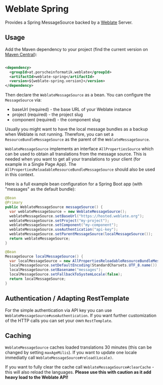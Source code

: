 # Weblate Spring

Provides a Spring MessageSource backed by a [Weblate](https://weblate.org/) Server.

## Usage

Add the Maven dependency to your project (find the current version
on [Maven Central](https://search.maven.org/search?q=g:at.porscheinformatik.weblate%20AND%20a:weblate-spring&core=gav)):

```xml

<dependency>
  <groupId>at.porscheinformatik.weblate</groupId>
  <artifactId>weblate-spring</artifactId>
  <version>${weblate-spring.version}</version>
</dependency>
```

Then declare the `WeblateMessageSource` as a bean. You can configure the `MessageSource` via:

- baseUrl (required) - the base URL of your Weblate instance
- project (required) - the project slug
- component (required) - the component slug

Usually you might want to have the local message bundles as a backup when Weblate is not running. Therefore, you can
set a `ResourceBundleMessageSource` as the parent of the `WeblateMessageSource`.

`WeblateMessageSource` implements an interface `AllPropertiesSource` which can be used to obtain all translations from
the message source. This is needed when you want to get all your translations to your client (for example in a Single
Page App). The `AllPropertiesReloadableResourceBundleMessageSource` should also be used in this context.

Here is a full example bean configuration for a Spring Boot app (with "messages" as the default bundle):

```java
@Bean
@Primary
public WeblateMessageSource messageSource() {
  var weblateMessageSource = new WeblateMessageSource();
  weblateMessageSource.setBaseUrl("https://hosted.weblate.org");
  weblateMessageSource.setProject("my-project");
  weblateMessageSource.setComponent("my-component");
  weblateMessageSource.useAuthentication("api-key");
  weblateMessageSource.setParentMessageSource(localMessageSource());
  return weblateMessageSource;
}

@Bean
MessageSource localMessageSource() {
  var localMessageSource = new AllPropertiesReloadableResourceBundleMessageSource();
  localMessageSource.setDefaultEncoding(StandardCharsets.UTF_8.name());
  localMessageSource.setBasename("messages");
  localMessageSource.setFallbackToSystemLocale(false);
  return localMessageSource;
}
```

## Authentication / Adapting RestTemplate

For the simple authentication via API key you can use `WeblateMessageSource#useAuthentication`. If you want further
customization of the HTTP calls you can set your own `RestTemplate`. 

## Caching

`WeblateMessageSource` caches loaded translations 30 minutes (this can be changed by setting `maxAgeMilis`).
If you want to update one locale immediatly call `WeblateMessageSource#reload(Locale)`. 

If you want to fully clear the cache call `WeblateMessageSource#clearCache` - this will also reload the languages. **Please use this with caution as it add heavy load to the Weblate API!**
